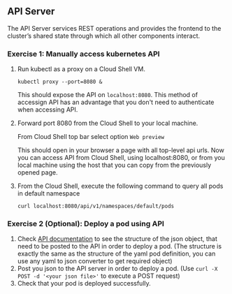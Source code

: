 ## API Server

The API Server services REST operations and provides the frontend to the cluster’s shared state through which all other components interact.

### Exercise 1: Manually access kubernetes API

1. Run kubectl as a proxy on a Cloud Shell VM.
    ```
    kubectl proxy --port=8080 &
    ``` 
    This should expose the API on `localhost:8080`. This method of accessign API has an advantage that you don't need to authenticate when accessing API.

1. Forward port 8080 from the Cloud Shell to your local machine. 

    From Cloud Shell top bar select option `Web preview` 
    
    This should open in your browser a page with all top-level api urls. Now you can access API from Cloud Shell, using localhost:8080, or from you local machine using the host that you can copy from the previously opened page.

1. From the Cloud Shell, execute the following command to query all pods in default namespace
    ```
    curl localhost:8080/api/v1/namespaces/default/pods
    ```

### Exercise 2 (Optional): Deploy a pod using API 

1. Check [API documentation](https://kubernetes.io/docs/reference/generated/kubernetes-api/v1.10/#create-55) to see the structure of the json object, that need to be posted to the API in order to deploy a pod. (The structure is exactly the same as the structure of the yaml pod definition, you can use any yaml to json converter to get required object)
1. Post you json to the API server in order to deploy a pod. (Use `curl -X POST -d '<your json file>'` to execute a POST request) 
1. Check that your pod is deployed successfully.

